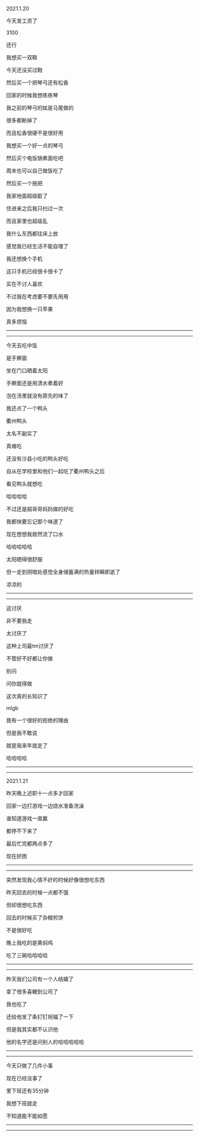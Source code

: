 2021.1.20

今天发工资了

3100

还行

我想买一双鞋

今天还没买过鞋

然后买一个把琴弓还有松香

回家的时候我想练练琴

我之前的琴弓的妶是马尾做的

很多都断掉了

而且松香很硬不是很好用

我想买一个好一点的琴弓

然后买个电饭锅煮面吃吧

周末也可以自己做饭吃了

然后买一个拖把

我家地面超级脏了

住进来之后我只扫过一次

而且家里也超级乱

我什么东西都往床上放

感觉我已经生活不能自理了

我还想换个手机

这只手机已经很卡很卡了

实在不讨人喜欢

不过我在考虑要不要先用用

因为我想换一只苹果

真多烦恼

-------

--------

今天去吃中饭

是手擀面

坐在门口晒着太阳

手擀面还是用清水煮着好

泡在汤里就没有原先的味了

我还点了一个鸭头

衢州鸭头

太名不副实了

真难吃

还没有沙县小吃的鸭头好吃

自从在学校里和他们一起吃了衢州鸭头之后

看见鸭头就想吃

哈哈哈哈

不过还是超哥哥妈妈做的好吃

我都快要忘记那个味道了

现在想想我居然流了口水

哈哈哈哈哈

太阳晒得很舒服

但一走到阴暗处感觉全身储蓄满的热量转瞬即逝了

凉凉的

------

---------

这讨厌

非不要我走

太讨厌了

这种上司最tm讨厌了

不管好不好都让你做

别问

问你就得做

这次真的长知识了

mlgb

我有一个很好的拒绝的理由

但是我不敢说

就是我来年就走了

哈哈哈哈

--------

--------

2021.1.21

昨天晚上述职十一点多才回家

回家一边打游戏一边烧水准备洗澡

谁知道游戏一直赢

都停不下来了

最后忙完都两点多了

现在好困

-----

------

突然发现我心情不好的时候好像很想吃东西

昨天回去的时候一点都不饿

但却很想吃东西

回去的时候买了杂粮煎饼

不是很好吃

晚上我吃的是黄焖鸡

吃了三碗哈哈哈哈

-------

------

昨天我们公司有一个人结婚了

拿了很多喜糖到公司了

我也吃了

还给他发了条钉钉祝福了一下

但是我其实都不认识他

他的名字还是问别人的哈哈哈哈哈

-------

-------

今天只做了几件小事

现在已经没事了

里下班还有35分钟

我想下班就走

不知道能不能如愿

-----

------



